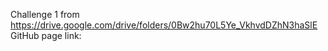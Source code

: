 Challenge 1 from https://drive.google.com/drive/folders/0Bw2hu70L5Ye_VkhvdDZhN3haSlE
GitHub page link:
